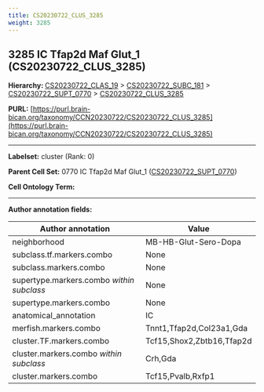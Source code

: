 ```yaml
---
title: CS20230722_CLUS_3285
weight: 3285
---
```

## 3285 IC Tfap2d Maf Glut_1 (CS20230722_CLUS_3285)
<b>Hierarchy: </b>
[CS20230722_CLAS_19](../CS20230722_CLAS_19) >
[CS20230722_SUBC_181](../CS20230722_SUBC_181) >
[CS20230722_SUPT_0770](../CS20230722_SUPT_0770) >
[CS20230722_CLUS_3285](../CS20230722_CLUS_3285)

**PURL:** [https://purl.brain-bican.org/taxonomy/CCN20230722/CS20230722_CLUS_3285](https://purl.brain-bican.org/taxonomy/CCN20230722/CS20230722_CLUS_3285)

---


**Labelset:** cluster (Rank: 0)

**Parent Cell Set:** 0770 IC Tfap2d Maf Glut_1 ([CS20230722_SUPT_0770](../CS20230722_SUPT_0770))



**Cell Ontology Term:** 

[MARKER GENES.]: #


---

[TRANSFERRED ANNOTATIONS.]: #


[AUTHOR ANNOTATION FIELDS.]: #


**Author annotation fields:**

| Author annotation | Value |
|-------------------|-------|
|neighborhood|MB-HB-Glut-Sero-Dopa|
|subclass.tf.markers.combo|None|
|subclass.markers.combo|None|
|supertype.markers.combo _within subclass_|None|
|supertype.markers.combo|None|
|anatomical_annotation|IC|
|merfish.markers.combo|Tnnt1,Tfap2d,Col23a1,Gda|
|cluster.TF.markers.combo|Tcf15,Shox2,Zbtb16,Tfap2d|
|cluster.markers.combo _within subclass_|Crh,Gda|
|cluster.markers.combo|Tcf15,Pvalb,Rxfp1|
